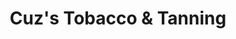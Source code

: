 ---
title: "Cuz's Tobacco & Tanning"
url: /pennington-gap/cuzs-tobacco-and-tanning/
shop: tobacco
---